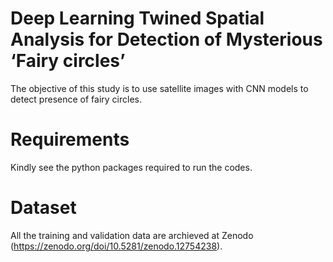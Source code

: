 # Deep Learning Twined Spatial Analysis for Detection of Mysterious ‘Fairy circles’
The objective of this study is to use satellite images with CNN models to detect presence of fairy circles.
# Requirements
Kindly see the python packages required to run the codes.
# Dataset
All the training and validation data are archieved at Zenodo (https://zenodo.org/doi/10.5281/zenodo.12754238).
